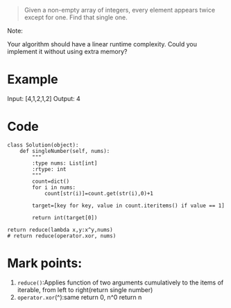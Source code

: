 > Given a non-empty array of integers, every element appears twice except for one. Find that single one.

Note:

Your algorithm should have a linear runtime complexity. Could you implement it without using extra memory?

# Example
Input: [4,1,2,1,2]
Output: 4

# Code
```
class Solution(object):
    def singleNumber(self, nums):
        """
        :type nums: List[int]
        :rtype: int
        """
        count=dict()
        for i in nums:
            count[str(i)]=count.get(str(i),0)+1
        
        target=[key for key, value in count.iteritems() if value == 1]
        
        return int(target[0])
```

```
return reduce(lambda x,y:x^y,nums)
# return reduce(operator.xor, nums)
```

# Mark points:
1. `reduce()`:Applies function of two arguments cumulatively to the items of iterable, from left to right(return single number)
2. `operator.xor`(^):same return 0, n^0 return n
